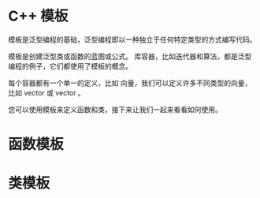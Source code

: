 # C++ 模板

模板是泛型编程的基础，泛型编程即以一种独立于任何特定类型的方式编写代码。

模板是创建泛型类或函数的蓝图或公式。
库容器，比如迭代器和算法，都是泛型编程的例子，它们都使用了模板的概念。

每个容器都有一个单一的定义，比如 向量，我们可以定义许多不同类型的向量，比如 vector <int> 或 vector <string>。

您可以使用模板来定义函数和类，接下来让我们一起来看看如何使用。


# 函数模板

# 类模板
